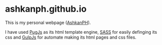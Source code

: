 
# ashkanph.github.io
This is my personal webpage ([AshkanPH](https://ashkanph.github.io/)).  

I have used [PugJs](http://www.pugjs.org) as its html template engine, [SASS](https://sass-lang.com/) for easily definging its css and [GulpJs](http://www.gulpjs.com) for automate making its html pages and css files. 
